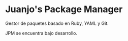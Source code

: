 # Juanjo's Package Manager 

Gestor de paquetes basado en Ruby, YAML y Git.

JPM se encuentra bajo desarrollo.